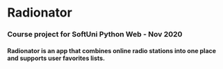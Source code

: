 # Radionator
### Course project for SoftUni Python Web - Nov 2020
#### Radionator is an app that combines online radio stations into one place and supports user favorites lists.
